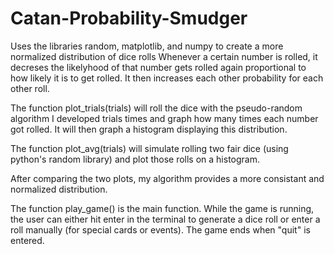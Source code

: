 # Catan-Probability-Smudger

Uses the libraries random, matplotlib, and numpy to create a more normalized distribution of dice rolls
Whenever a certain number is rolled, it decreses the likelyhood of that number gets rolled again proportional to how likely it is to get rolled. It then increases each other probability for each other roll.

The function plot_trials(trials) will roll the dice with the pseudo-random algorithm I developed trials times and graph how many times each number got rolled. It will then graph a histogram displaying this distribution.

The function plot_avg(trials) will simulate rolling two fair dice (using python's random library) and plot those rolls on a histogram.

After comparing the two plots, my algorithm provides a more consistant and normalized distribution.


The function play_game() is the main function. While the game is running, the user can either hit enter in the terminal to generate a dice roll or enter a roll manually (for special cards or events). The game ends when "quit" is entered.

